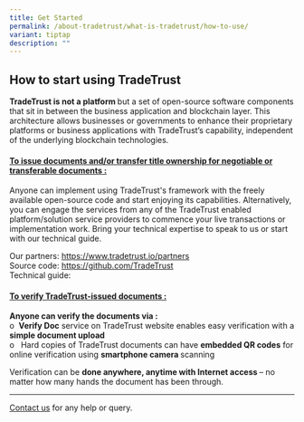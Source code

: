 ```yaml
---
title: Get Started
permalink: /about-tradetrust/what-is-tradetrust/how-to-use/
variant: tiptap
description: ""
---
```

<h2>How to start using TradeTrust</h2><p></p><p><strong>TradeTrust is not a platform </strong>but a set of open-source software components that sit in between the business application and blockchain layer. This architecture allows businesses or governments to enhance their proprietary platforms or business applications with TradeTrust’s capability, independent of the underlying blockchain technologies.</p><p></p><h4><u>To issue documents and/or transfer title ownership for negotiable or transferable documents :</u></h4><p>Anyone can implement using TradeTrust's framework with the freely available open-source code and start enjoying its capabilities. Alternatively, you can engage the services from any of the TradeTrust enabled platform/solution service providers to commence your live transactions or implementation work. Bring your technical expertise to speak to us or start with our technical guide.</p><p>Our partners: <a href="https://www.tradetrust.io/partners" rel="noopener noreferrer nofollow" target="_blank">https://www.tradetrust.io/partners</a><br>Source code: <a href="https://github.com/TradeTrust" rel="noopener noreferrer nofollow" target="_blank">https://github.com/TradeTrust</a><br>Technical guide:</p><p></p><p></p><h4><u>To verify TradeTrust-issued documents :</u></h4><p><strong>Anyone can verify the documents via :</strong><br>o&nbsp;&nbsp;<strong>Verify Doc</strong> service on TradeTrust website enables easy verification with a <strong>simple document upload</strong><br>o&nbsp;&nbsp; Hard copies of TradeTrust documents can have <strong>embedded QR codes</strong> for online verification using <strong>smartphone camera </strong>scanning</p><p>Verification can be <strong>done anywhere, anytime with Internet access </strong>– no matter how many hands the document has been through.</p><hr><p></p><p><a href="https://form.gov.sg/635f32c5001b2d0011fff09b" rel="noopener noreferrer nofollow" target="_blank">Contact us</a> for any help or query.</p>